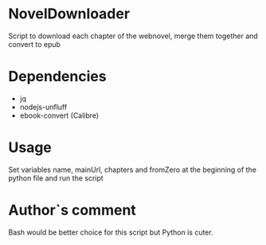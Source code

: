 # NovelDownloader
Script to download each chapter of the webnovel, merge them together and convert to epub

# Dependencies
- jq
- nodejs-unfluff
- ebook-convert (Calibre)

# Usage
Set variables name, mainUrl, chapters and fromZero at the beginning of the python file and run the script

# Author`s comment
Bash would be better choice for this script but  Python is cuter.
